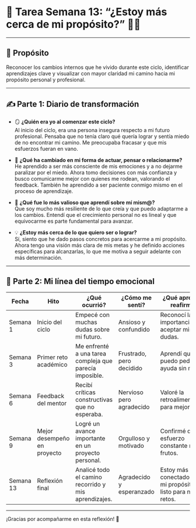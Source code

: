 # 📝 Tarea Semana 13: “¿Estoy más cerca de mi propósito?” 🧭💭

---

## 🎯 Propósito

Reconocer los cambios internos que he vivido durante este ciclo, identificar aprendizajes clave y visualizar con mayor claridad mi camino hacia mi propósito personal y profesional.

---

## ✍️ Parte 1: Diario de transformación

- 🪞 **¿Quién era yo al comenzar este ciclo?**  
Al inicio del ciclo, era una persona insegura respecto a mi futuro profesional. Pensaba que no tenía claro qué quería lograr y sentía miedo de no encontrar mi camino. Me preocupaba fracasar y que mis esfuerzos fueran en vano.

- 🔁 **¿Qué ha cambiado en mi forma de actuar, pensar o relacionarme?**  
He aprendido a ser más consciente de mis emociones y a no dejarme paralizar por el miedo. Ahora tomo decisiones con más confianza y busco comunicarme mejor con quienes me rodean, valorando el feedback. También he aprendido a ser paciente conmigo mismo en el proceso de aprendizaje.

- 🌟 **¿Qué fue lo más valioso que aprendí sobre mí mism@?**  
Que soy mucho más resiliente de lo que creía y que puedo adaptarme a los cambios. Entendí que el crecimiento personal no es lineal y que equivocarme es parte fundamental para avanzar.

- 💡 **¿Estoy más cerca de lo que quiero ser o lograr?**  
Sí, siento que he dado pasos concretos para acercarme a mi propósito. Ahora tengo una visión más clara de mis metas y he definido acciones específicas para alcanzarlas, lo que me motiva a seguir adelante con más determinación.

---

## 📸 Parte 2: Mi línea del tiempo emocional

| Fecha       | Hito                         | ¿Qué ocurrió?                                  | ¿Cómo me sentí?        | ¿Qué aprendí o reafirmé?                      |
|-------------|------------------------------|-----------------------------------------------|------------------------|-----------------------------------------------|
| Semana 1    | Inicio del ciclo              | Empecé con muchas dudas sobre mi futuro.      | Ansioso y confundido   | Reconocí la importancia de aceptar mis dudas. |
| Semana 3    | Primer reto académico         | Me enfrenté a una tarea compleja que parecía imposible. | Frustrado, pero decidido | Aprendí que puedo pedir ayuda sin miedo.       |
| Semana 6    | Feedback del mentor           | Recibí críticas constructivas que no esperaba. | Nervioso pero agradecido | Valoré la retroalimentación para mejorar.     |
| Semana 9    | Mejor desempeño en proyecto   | Logré un avance importante en un proyecto personal. | Orgulloso y motivado  | Confirmé que el esfuerzo constante rinde frutos. |
| Semana 13   | Reflexión final               | Analicé todo el camino recorrido y mis aprendizajes. | Agradecido y esperanzado | Estoy más conectado con mi propósito y listo para nuevos retos. |

---

¡Gracias por acompañarme en esta reflexión! 🌟  

